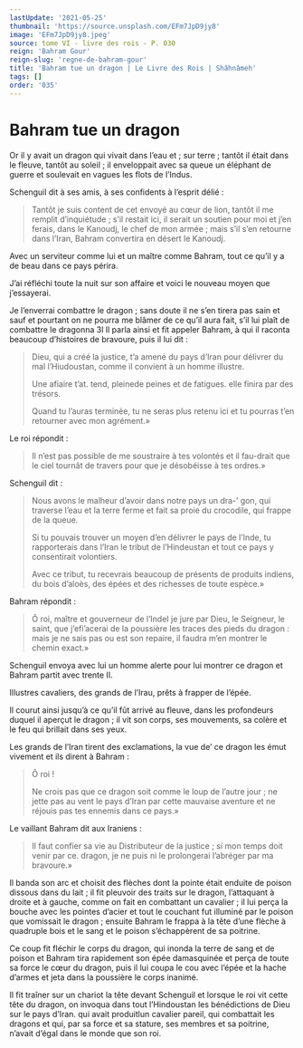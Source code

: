 ```yaml
---
lastUpdate: '2021-05-25'
thumbnail: 'https://source.unsplash.com/EFm7JpD9jy8'
image: 'EFm7JpD9jy8.jpeg'
source: tome VI - livre des rois - P. 030
reign: 'Bahram Gour'
reign-slug: 'regne-de-bahram-gour'
title: 'Bahram tue un dragon | Le Livre des Rois | Shâhnâmeh'
tags: []
order: '035'
---
```


# Bahram tue un dragon

Or il y avait un dragon qui vivait dans l’eau et ; sur terre ; tantôt il était dans le fleuve, tantôt au soleil ; il enveloppait avec sa queue un éléphant de guerre et soulevait en vagues les flots de l’Indus.

Schenguil dit à ses amis, à ses confidents à l’esprit délié :

> Tantôt je suis content de cet envoyé au cœur de lion, tantôt il me remplit d’inquiétude ; s’il restait ici, il serait un soutien pour moi et j’en ferais, dans le Kanoudj, le chef de mon armée ; mais s’il s’en retourne dans l’Iran, Bahram convertira en désert le Kanoudj.

Avec un serviteur comme lui et un maître comme Bahram, tout ce qu’il y a de beau dans ce pays périra.

J’ai réfléchi toute la nuit sur son affaire et voici le nouveau moyen que j’essayerai.

Je l’enverrai combattre le dragon ; sans doute il ne s’en tirera pas sain et sauf et pourtant on ne pourra me blâmer de ce qu’il aura fait, s’il lui plaît de combattre le dragonna 3l Il parla ainsi et fit appeler Bahram, à qui il raconta beaucoup d’histoires de bravoure, puis il lui dit :

> Dieu, qui a créé la justice, t’a amené du pays d’Iran pour délivrer du mal l’Hiudoustan, comme il convient à un homme illustre.
>
> Une afiaire t’at. tend, pleinede peines et de fatigues. elle finira par des trésors.
>
> Quand tu l’auras terminée, tu ne seras plus retenu ici et tu pourras t’en retourner avec mon agrément.»

Le roi répondit :

> Il n’est pas possible de me soustraire à tes volontés et il fau-drait que le ciel tournât de travers pour que je désobéisse à tes ordres.»

Schenguil dit :

> Nous avons le malheur d’avoir dans notre pays un dra-’ gon, qui traverse l’eau et la terre ferme et fait sa proie du crocodile, qui frappe de la queue.
>
> Si tu pouvais trouver un moyen d’en délivrer le pays de l’Inde, tu rapporterais dans l’Iran le tribut de l’Hindeustan et tout ce pays y consentirait volontiers.
>
> Avec ce tribut, tu recevrais beaucoup de présents de produits indiens, du bois d’aloès, des épées et des richesses de toute espèce.»

Bahram répondit :

> Ô roi, maître et gouverneur de l’IndeI je jure par Dieu, le Seigneur, le saint, que j’efi’acerai de la poussière les traces des pieds du dragon : mais je ne sais pas ou est son repaire, il faudra m’en montrer le chemin exact.»

Schenguil envoya avec lui un homme alerte pour lui montrer ce dragon et Bahram partit avec trente Il.

Illustres cavaliers, des grands de l’Irau, prêts à frapper de l’épée.

Il courut ainsi jusqu’à ce qu’il fût arrivé au fleuve, dans les profondeurs duquel il aperçut le dragon ; il vit son corps, ses mouvements, sa colère et le feu qui brillait dans ses yeux.

Les grands de l’Iran tirent des exclamations, la vue de’
ce dragon les émut vivement et ils dirent à Bahram :

> Ô roi !
>
> Ne crois pas que ce dragon soit comme le loup de l’autre jour ; ne jette pas au vent le pays d’Iran par cette mauvaise aventure et ne réjouis pas tes ennemis dans ce pays.»

Le vaillant Bahram dit aux Iraniens :

> Il faut confier sa vie au Distributeur de la justice ; si mon temps doit venir par ce. dragon, je ne puis ni le prolongerai l’abréger par ma bravoure.»

Il banda son arc et choisit des flèches dont la pointe était enduite de poison dissous dans du lait ; il fit pleuvoir des traits sur le dragon, l’attaquant à droite et à gauche, comme on fait en combattant un cavalier ; il lui perça la bouche avec les pointes d’acier et tout le couchant fut illuminé par le poison que vomissait le dragon ; ensuite Bahram le frappa à la tête d’une flèche à quadruple bois et le sang et le poison s’échappèrent de sa poitrine.

Ce coup fit fléchir le corps du dragon, qui inonda la terre de sang et de poison et Bahram tira rapidement son épée damasquinée et perça de toute sa force le cœur du dragon, puis il lui coupa le cou avec l’épée et la hache d’armes et jeta dans la poussière le corps inanimé.

Il fit traîner sur un chariot la tête devant Schenguil et lorsque le roi vit cette tête du dragon, on invoqua dans tout l’Hindoustan les bénédictions de Dieu sur le pays d’Iran. qui avait produitlun cavalier pareil, qui combattait les dragons et qui, par sa force et sa stature, ses membres et sa poitrine, n’avait d’égal dans le monde que son roi.
